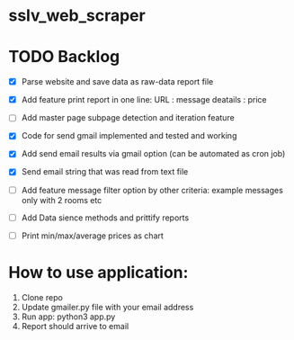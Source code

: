 # sslv_web_scraper

# TODO Backlog
- [x] Parse website and save data as raw-data report file 
- [x] Add feature print report in one line: URL : message deatails : price
- [ ] Add master page subpage detection and iteration feature
- [x] Code for send gmail implemented and tested and working
- [x] Add send email results via gmail option (can be automated as cron job)
- [x] Send email string that was read from text file 
- [ ] Add feature message filter option by other criteria: example messages only with 2 rooms etc
- [ ] Add Data sience methods and prittify reports
- [ ] Print min/max/average prices as chart 


# How to use application:
1. Clone repo
2. Update gmailer.py file with your email address
3. Run app: python3 app.py
4. Report should arrive to email
  
